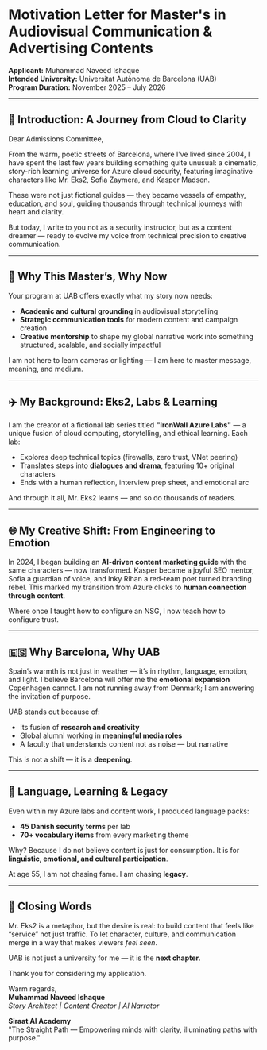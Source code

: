 
# Motivation Letter for Master's in Audiovisual Communication & Advertising Contents

**Applicant:** Muhammad Naveed Ishaque  
**Intended University:** Universitat Autònoma de Barcelona (UAB)  
**Program Duration:** November 2025 – July 2026  

---

## 🌟 Introduction: A Journey from Cloud to Clarity

Dear Admissions Committee,

From the warm, poetic streets of Barcelona, where I’ve lived since 2004, I have spent the last few years building something quite unusual: a cinematic, story-rich learning universe for Azure cloud security, featuring imaginative characters like Mr. Eks2, Sofia Zaymera, and Kasper Madsen.

These were not just fictional guides — they became vessels of empathy, education, and soul, guiding thousands through technical journeys with heart and clarity.

But today, I write to you not as a security instructor, but as a content dreamer — ready to evolve my voice from technical precision to creative communication.

---

## 🚀 Why This Master’s, Why Now

Your program at UAB offers exactly what my story now needs:

- **Academic and cultural grounding** in audiovisual storytelling  
- **Strategic communication tools** for modern content and campaign creation  
- **Creative mentorship** to shape my global narrative work into something structured, scalable, and socially impactful  

I am not here to learn cameras or lighting — I am here to master message, meaning, and medium.

---

## ✈️ My Background: Eks2, Labs & Learning

I am the creator of a fictional lab series titled **"IronWall Azure Labs"** — a unique fusion of cloud computing, storytelling, and ethical learning. Each lab:

- Explores deep technical topics (firewalls, zero trust, VNet peering)  
- Translates steps into **dialogues and drama**, featuring 10+ original characters  
- Ends with a human reflection, interview prep sheet, and emotional arc  

And through it all, Mr. Eks2 learns — and so do thousands of readers.

---

## 🌐 My Creative Shift: From Engineering to Emotion

In 2024, I began building an **AI-driven content marketing guide** with the same characters — now transformed. Kasper became a joyful SEO mentor, Sofia a guardian of voice, and Inky Rihan a red-team poet turned branding rebel. This marked my transition from Azure clicks to **human connection through content**.

Where once I taught how to configure an NSG, I now teach how to configure trust.

---

## 🇪🇸 Why Barcelona, Why UAB

Spain’s warmth is not just in weather — it’s in rhythm, language, emotion, and light. I believe Barcelona will offer me the **emotional expansion** Copenhagen cannot. I am not running away from Denmark; I am answering the invitation of purpose.

UAB stands out because of:

- Its fusion of **research and creativity**  
- Global alumni working in **meaningful media roles**  
- A faculty that understands content not as noise — but narrative  

This is not a shift — it is a **deepening**.

---

## 📖 Language, Learning & Legacy

Even within my Azure labs and content work, I produced language packs:

- **45 Danish security terms** per lab  
- **70+ vocabulary items** from every marketing theme  

Why? Because I do not believe content is just for consumption. It is for **linguistic, emotional, and cultural participation**.

At age 55, I am not chasing fame. I am chasing **legacy**.

---

## 💜 Closing Words

Mr. Eks2 is a metaphor, but the desire is real: to build content that feels like “service” not just traffic. To let character, culture, and communication merge in a way that makes viewers *feel seen*.

UAB is not just a university for me — it is the **next chapter**.

Thank you for considering my application.

Warm regards,  
**Muhammad Naveed Ishaque**  
*Story Architect | Content Creator | AI Narrator*  

**Siraat AI Academy**  
"The Straight Path — Empowering minds with clarity, illuminating paths with purpose."  
